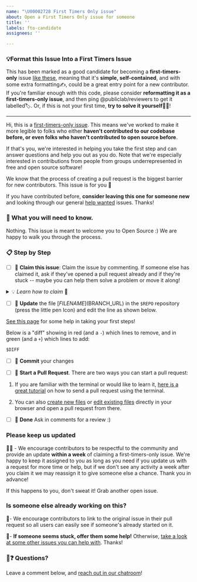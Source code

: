 ```yaml
---
name: "\U00002728 First Timers Only issue"
about: Open a First Timers Only issue for someone
title: ''
labels: fto-candidate
assignees: ''

---
```


### 💡Format this Issue Into a First Timers Issue
This has been marked as a good candidate for becoming a **first-timers-only** issue [like these](https://code.publiclab.org/#r=all), meaning that it's **simple, self-contained**, and with some extra formatting✍️, could be a great entry point for a new contributor. If you're familiar enough with this code, please consider **reformatting it as a first-timers-only issue**, and then ping @publiclab/reviewers to get it labelled🏷. Or, if this is not your first time, **try to solve it yourself**🧑‍💻!

****

Hi, this is a [first-timers-only issue](https://code.publiclab.org/#r=all). This means we've worked to make it more legible to folks who either **haven't contributed to our codebase before, or even folks who haven't contributed to open source before**.

If that's you, we're interested in helping you take the first step and can answer questions and help you out as you do. Note that we're especially interested in contributions from people from groups underrepresented in free and open source software!

We know that the process of creating a pull request is the biggest barrier for new contributors. This issue is for you 💝

If you have contributed before, **consider leaving this one for someone new** and looking through our general [help wanted](https://github.com/publiclab/mapknitter/issues?q=is%3Aissue+is%3Aopen+label%3A%22help+wanted%22) issues. Thanks!

### 🤔 What you will need to know.

Nothing. This issue is meant to welcome you to Open Source :) We are happy to walk you through the process.

### 📋 Step by Step

- [ ] 🙋 **Claim this issue**: Claim the issue by commenting. If someone else has claimed it, ask if they've opened a pull request already and if they're stuck -- maybe you can help them solve a problem or move it along!
<details>
  <summary>💡 <i>Learn how to claim</i> 🙋</summary>
 <h3>Claiming an issue</h3>
  <p>Unless the issue is marked as reserved for someone, you can just say "I'd like to try this!" and then you've claimed it - no need to wait for someone to assign it to you. Just be sure you link your pull request (PR) to this issue so we can see where your solution is.</p>
  <p>And open one early if possible - even before you've completed it with additional commits - and others can help you figure out any issues you may face.</p>
</details>

- [ ] 📝 **Update** the file [$FILENAME]($BRANCH_URL) in the `$REPO` repository (press the little pen Icon) and edit the line as shown below.

[See this page](https://code.publiclab.org/#r=all) for some help in taking your first steps!

Below is a "diff" showing in red (and a `-`) which lines to remove, and in green (and a `+`) which lines to add:

```diff
$DIFF
```

- [ ] 💾 **Commit** your changes

- [ ] 🔀 **Start a Pull Request**. There are two ways you can start a pull request:

1. If you are familiar with the terminal or would like to learn it, [here is a great tutorial](https://app.egghead.io/playlists/how-to-contribute-to-an-open-source-project-on-github) on how to send a pull request using the terminal.

2. You can also [create new files](https://docs.github.com/en/repositories/working-with-files/managing-files/creating-new-files) or [edit existing files](https://help.github.com/articles/editing-files-in-your-repository/) directly in your browser and open a pull request from there.

- [ ] 🏁 **Done** Ask in comments for a review :)

### Please keep us updated

💬⏰ - We encourage contributors to be respectful to the community and provide an update **within a week** of claiming a first-timers-only issue. We're happy to keep it assigned to you as long as you need if you update us with a request for more time or help, but if we don't see any activity a week after you claim it we may reassign it to give someone else a chance. Thank you in advance!

If this happens to you, don't sweat it! Grab another open issue.

### Is someone else already working on this?

🔗- We encourage contributors to link to the original issue in their pull request so all users can easily see if someone's already started on it.

👥- **If someone seems stuck, offer them some help!** Otherwise, [take a look at some other issues you can help with](https://code.publiclab.org/#r=all). Thanks!

### 🤔❓ Questions?

Leave a comment below, and [reach out in our chatroom](https://publiclab.org/chat)!